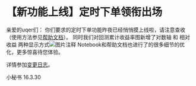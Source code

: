 # 【新功能上线】定时下单领衔出场

亲爱的uqer们：
   你们要求的定时下单功能昨夜已经悄悄摸上线啦，请注意查收（使用方法参见[帮助文档](https://uqer.datayes.com/help/faqApi/#daily_trigger_time)）。
   同时我们对回测累计收益率图新增了对数轴 和 相对收益 两种显示方式![图片注释](https://uqer.datayes.com/img/faqApi/Duishuzhou.png)
   Notebook和帮助文档也进行了的很多细节的优化，更多惊喜待您体验。
   
   详情参加[变更日志](https://uqer.datayes.com/help/changelog/)。
   
 小秘书 16.3.30